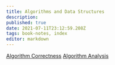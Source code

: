 ```yaml
---
title: Algorithms and Data Structures
description: 
published: true
date: 2021-07-11T23:12:59.208Z
tags: book-notes, index
editor: markdown
---
```


[Algorithm Correctness](/computer-science/algorithms-and-data-structures/algorithm-correctness)
[Algorithm Analysis](/computer-science/algorithms-and-data-structures/algorithm-analysis)
